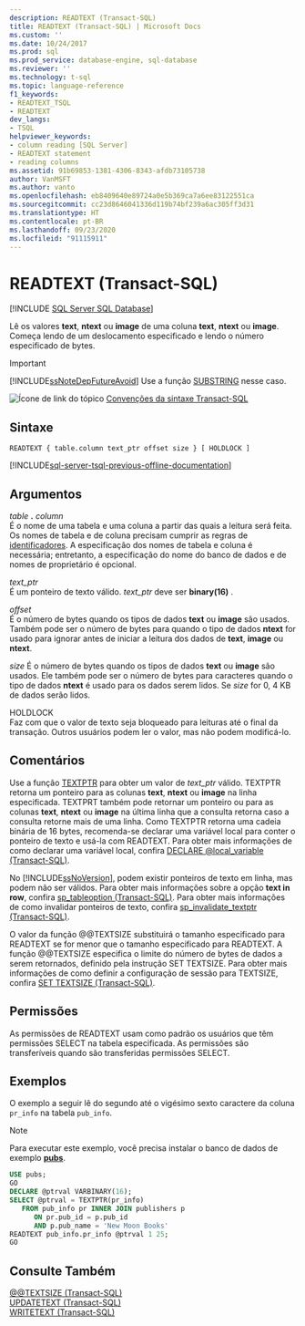 ```yaml
---
description: READTEXT (Transact-SQL)
title: READTEXT (Transact-SQL) | Microsoft Docs
ms.custom: ''
ms.date: 10/24/2017
ms.prod: sql
ms.prod_service: database-engine, sql-database
ms.reviewer: ''
ms.technology: t-sql
ms.topic: language-reference
f1_keywords:
- READTEXT_TSQL
- READTEXT
dev_langs:
- TSQL
helpviewer_keywords:
- column reading [SQL Server]
- READTEXT statement
- reading columns
ms.assetid: 91b69853-1381-4306-8343-afdb73105738
author: VanMSFT
ms.author: vanto
ms.openlocfilehash: eb8409640e89724a0e5b369ca7a6ee83122551ca
ms.sourcegitcommit: cc23d8646041336d119b74bf239a6ac305ff3d31
ms.translationtype: HT
ms.contentlocale: pt-BR
ms.lasthandoff: 09/23/2020
ms.locfileid: "91115911"
---
```

# <a name="readtext-transact-sql"></a>READTEXT (Transact-SQL)
[!INCLUDE [SQL Server SQL Database](../../includes/applies-to-version/sql-asdb.md)]

Lê os valores **text**, **ntext** ou **image** de uma coluna **text**, **ntext** ou **image**. Começa lendo de um deslocamento especificado e lendo o número especificado de bytes.  
  
> [!IMPORTANT]  
>  [!INCLUDE[ssNoteDepFutureAvoid](../../includes/ssnotedepfutureavoid-md.md)] Use a função [SUBSTRING](../../t-sql/functions/substring-transact-sql.md) nesse caso.  
  
![Ícone de link do tópico](../../database-engine/configure-windows/media/topic-link.gif "Ícone de link do tópico") [Convenções da sintaxe Transact-SQL](../../t-sql/language-elements/transact-sql-syntax-conventions-transact-sql.md)  
  
## <a name="syntax"></a>Sintaxe  
  
```syntaxsql
READTEXT { table.column text_ptr offset size } [ HOLDLOCK ]  
```  
  
[!INCLUDE[sql-server-tsql-previous-offline-documentation](../../includes/sql-server-tsql-previous-offline-documentation.md)]

## <a name="arguments"></a>Argumentos
_table_ **.** _column_  
É o nome de uma tabela e uma coluna a partir das quais a leitura será feita. Os nomes de tabela e de coluna precisam cumprir as regras de [identificadores](../../relational-databases/databases/database-identifiers.md). A especificação dos nomes de tabela e coluna é necessária; entretanto, a especificação do nome do banco de dados e de nomes de proprietário é opcional.  
  
_text\_ptr_  
É um ponteiro de texto válido. _text\_ptr_ deve ser **binary(16)** .  
  
_offset_  
É o número de bytes quando os tipos de dados **text** ou **image** são usados. Também pode ser o número de bytes para quando o tipo de dados **ntext** for usado para ignorar antes de iniciar a leitura dos dados de **text**, **image** ou **ntext**.  
  
_size_ É o número de bytes quando os tipos de dados **text** ou **image** são usados. Ele também pode ser o número de bytes para caracteres quando o tipo de dados **ntext** é usado para os dados serem lidos. Se _size_ for 0, 4 KB de dados serão lidos.  
  
HOLDLOCK  
Faz com que o valor de texto seja bloqueado para leituras até o final da transação. Outros usuários podem ler o valor, mas não podem modificá-lo.  
  
## <a name="remarks"></a>Comentários  
Use a função [TEXTPTR](../../t-sql/functions/text-and-image-functions-textptr-transact-sql.md) para obter um valor de _text\_ptr_ válido. TEXTPTR retorna um ponteiro para as colunas **text**, **ntext** ou **image** na linha especificada. TEXTPRT também pode retornar um ponteiro ou para as colunas **text**, **ntext** ou **image** na última linha que a consulta retorna caso a consulta retorne mais de uma linha. Como TEXTPTR retorna uma cadeia binária de 16 bytes, recomenda-se declarar uma variável local para conter o ponteiro de texto e usá-la com READTEXT. Para obter mais informações de como declarar uma variável local, confira [DECLARE @local_variable &#40;Transact-SQL&#41;](../../t-sql/language-elements/declare-local-variable-transact-sql.md).  
  
No [!INCLUDE[ssNoVersion](../../includes/ssnoversion-md.md)], podem existir ponteiros de texto em linha, mas podem não ser válidos. Para obter mais informações sobre a opção **text in row**, confira [sp_tableoption &#40;Transact-SQL&#41;](../../relational-databases/system-stored-procedures/sp-tableoption-transact-sql.md). Para obter mais informações de como invalidar ponteiros de texto, confira [sp_invalidate_textptr &#40;Transact-SQL&#41;](../../relational-databases/system-stored-procedures/sp-invalidate-textptr-transact-sql.md).  
  
O valor da função @@TEXTSIZE substituirá o tamanho especificado para READTEXT se for menor que o tamanho especificado para READTEXT. A função @@TEXTSIZE especifica o limite do número de bytes de dados a serem retornados, definido pela instrução SET TEXTSIZE. Para obter mais informações de como definir a configuração de sessão para TEXTSIZE, confira [SET TEXTSIZE &#40;Transact-SQL&#41;](../../t-sql/statements/set-textsize-transact-sql.md).  
  
## <a name="permissions"></a>Permissões  
As permissões de READTEXT usam como padrão os usuários que têm permissões SELECT na tabela especificada. As permissões são transferíveis quando são transferidas permissões SELECT.  
  
## <a name="examples"></a>Exemplos  
O exemplo a seguir lê do segundo até o vigésimo sexto caractere da coluna `pr_info` na tabela `pub_info`.  
  
> [!NOTE]  
>  Para executar este exemplo, você precisa instalar o banco de dados de exemplo [**pubs**](https://github.com/microsoft/sql-server-samples/tree/master/samples/databases).  
  
```sql
USE pubs;  
GO  
DECLARE @ptrval VARBINARY(16);  
SELECT @ptrval = TEXTPTR(pr_info)   
   FROM pub_info pr INNER JOIN publishers p  
      ON pr.pub_id = p.pub_id   
      AND p.pub_name = 'New Moon Books'  
READTEXT pub_info.pr_info @ptrval 1 25;  
GO  
```  
  
## <a name="see-also"></a>Consulte Também  
[@@TEXTSIZE &#40;Transact-SQL&#41;](../../t-sql/functions/textsize-transact-sql.md)   
[UPDATETEXT &#40;Transact-SQL&#41;](../../t-sql/queries/updatetext-transact-sql.md)   
[WRITETEXT &#40;Transact-SQL&#41;](../../t-sql/queries/writetext-transact-sql.md)  
  
  
